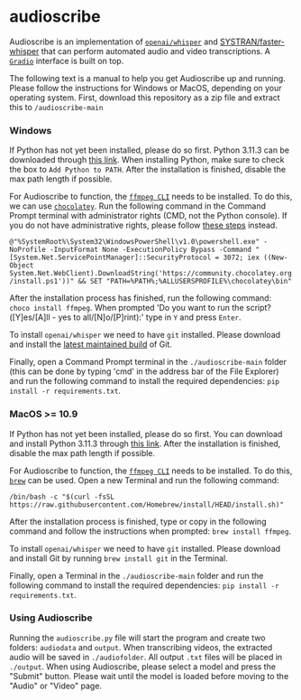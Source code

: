 # audioscribe
Audioscribe is an implementation of [`openai/whisper`](https://github.com/openai/whisper.git) and [SYSTRAN/faster-whisper](https://github.com/SYSTRAN/faster-whisper) that can perform automated audio and video transcriptions. A [`Gradio`](https://gradio.app/) interface is built on top.

The following text is a manual to help you get Audioscribe up and running. 
Please follow the instructions for Windows or MacOS, depending on your operating system.
First, download this repository as a zip file and extract this to `/audioscribe-main`

### Windows
If Python has not yet been installed, please do so first. Python 3.11.3 can be downloaded through [this link](https://www.python.org/ftp/python/3.11.3/python-3.11.3-amd64.exe). When installing Python, make sure to check the box to `Add Python to PATH`. After the installation is finished, disable the max path length if possible.

For Audioscribe to function, the [`ffmpeg CLI`](https://ffmpeg.org/) needs to be installed. To do this, we can use [`chocolatey`](https://chocolatey.org/). Run the following command in the Command Prompt terminal with administrator rights (CMD, not the Python console). If you do not have administrative rights, please follow [these steps](https://docs.chocolatey.org/en-us/choco/setup#non-administrative-install) instead.

`@"%SystemRoot%\System32\WindowsPowerShell\v1.0\powershell.exe" -NoProfile -InputFormat None -ExecutionPolicy Bypass -Command "[System.Net.ServicePointManager]::SecurityProtocol = 3072; iex ((New-Object System.Net.WebClient).DownloadString('https://community.chocolatey.org/install.ps1'))" && SET "PATH=%PATH%;%ALLUSERSPROFILE%\chocolatey\bin"`

After the installation process has finished, run the following command: `choco install ffmpeg`. When prompted 'Do you want to run the script?([Y]es/[A]ll - yes to all/[N]o/[P]rint):' type in `Y` and press `Enter`.

To install `openai/whisper` we need to have `git` installed. Please download and install the [latest maintained build](https://git-scm.com/download/win) of Git.

Finally, open a Command Prompt terminal in the `./audioscribe-main` folder (this can be done by typing 'cmd' in the address bar of the File Explorer) and run the following command to install the required dependencies: `pip install -r requirements.txt`.


### MacOS >= 10.9
If Python has not yet been installed, please do so first. You can download and install Python 3.11.3 through [this link](https://www.python.org/ftp/python/3.11.3/python-3.11.3-macos11.pkg). After the installation is finished, disable the max path length if possible. 

For Audioscribe to function, the [`ffmpeg CLI`](https://ffmpeg.org/) needs to be installed. To do this, [`brew`](https://brew.sh/) can be used. Open a new Terminal and run the following command: 

`/bin/bash -c "$(curl -fsSL https://raw.githubusercontent.com/Homebrew/install/HEAD/install.sh)"`

After the installation process is finished, type or copy in the following command and follow the instructions when prompted: `brew install ffmpeg`.

To install `openai/whisper` we need to have `git` installed. Please download and install Git by running `brew install git` in the Terminal.

Finally, open a Terminal in the `./audioscribe-main` folder and run the following command to install the required dependencies: `pip install -r requirements.txt`.

### Using Audioscribe
Running the `audioscribe.py` file will start the program and create two folders: `audiodata` and `output`. When transcribing videos, the extracted audio will be saved in `./audiofolder`. All output `.txt` files will be placed in `./output`. When using Audioscribe, please select a model and press the "Submit" button. Please wait until the model is loaded before moving to the "Audio" or "Video" page.
